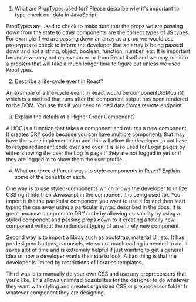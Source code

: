 

 1. What are PropTypes used for? Please describe why it's important to type check our data in JavaScript.

PropTypes are used to check to make sure that the props we are passing down from the state to other components are the correct types of JS types. For example if we are passing down an array as a prop we would use proptypes to check to inform the developer that an array is being passed down and not a string, object, boolean, function, number, etc. It is important because we may not receive an error from React itself and we may run into a problem that will take a much longer time to figure out unless we used PropTypes.



2. Describe a life-cycle event in React?

An example of a life-cycle event in React would be componentDidMount() which is a method that runs after the component output has been rendered to the DOM. You use this if you need to load data froma remote endpoint.




3. Explain the details of a Higher Order Component?

A HOC is a function that takes a component and returns a new component. It creates DRY code because you can have multiple components that may have the same implementation and this will allow the developer to not have to retype redundant code over and over. It is also used for Login pages by either showing the user the Log In page if they are not logged in yet or if they are logged in to show them the user profile.




4. What are three different ways to style components in React? Explain some of the benefits of each.

One way is to use styled-components which allows the developer to utilize CSS right into their Javascript in the component it is being used for. You import it the the particular component you want to use it for and then start typing the css away using a particular syntax described in the docs. It is great because can promote DRY code by allowing reusability by using a styled component and passing props down to it creating a totally new component without the redundant typing of an entirely new component.

Second way is to import a libray such as bootstrap, material UI, etc. It has predesigned buttons, carousels, etc so not much coding is needed to do. It saves alot of time and is extremely helpful if just wanting to get a general idea of how a developer wants their site to look. A bad thing is that the developer is limited by restrictions of libraries templates.

Third was is to manually do your own CSS and use any preprocessers that you'd like. This allows unlimited possibilites for the designer to do whatever they want with styling and creates organized CSS or preprocessor folder fr whatever component they are designing.


